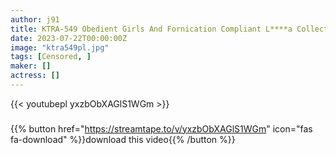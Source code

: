 ```yaml
---
author: j91
title: KTRA-549 Obedient Girls And Fornication Compliant L****a Collection 4 Hours
date: 2023-07-22T00:00:00Z
image: "ktra549pl.jpg"
tags: [Censored, ]
maker: []
actress: []
---
```



{{< youtubepl yxzbObXAGlS1WGm >}}
###

{{% button href="https://streamtape.to/v/yxzbObXAGlS1WGm" icon="fas fa-download" %}}download this video{{% /button %}}
